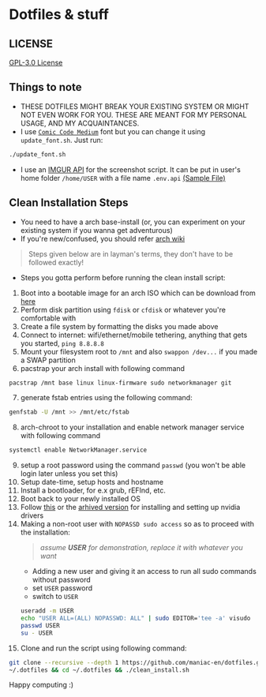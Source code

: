 # Dotfiles & stuff

## LICENSE
[GPL-3.0 License](https://github.com/maniac-en/dotfiles/blob/main/LICENSE)

## Things to note
- THESE DOTFILES MIGHT BREAK YOUR EXISTING SYSTEM OR MIGHT NOT EVEN WORK FOR
YOU. THESE ARE MEANT FOR MY PERSONAL USAGE, AND MY ACQUAINTANCES.
- I use [`Comic Code Medium`](https://tosche.net/fonts/comic-code) font but you
can change it using `update_font.sh`. Just run:
```sh
./update_font.sh
```
- I use an [IMGUR API](https://apidocs.imgur.com/) for the screenshot script. It
can be put in user's home folder `/home/USER` with a file name `.env.api`
[(Sample
        File)](https://github.com/maniac-en/dotfiles/blob/gruvbox/dotfiles/sample_api_file)

## Clean Installation Steps
- You need to have a arch base-install (or, you can experiment on your existing
   system if you wanna get adventurous)
- If you're new/confused, you should refer [arch
wiki](https://wiki.archlinux.org/title/installation_guide)
> Steps given below are in layman's terms, they don't have to be followed
> exactly!
- Steps you gotta perform before running the clean install script:
1. Boot into a bootable image for an arch ISO which can be download from
   [here](https://archlinux.org/download/)
2. Perform disk partition using `fdisk` or `cfdisk` or whatever you're
   comfortable with
3. Create a file system by formatting the disks you made above
4. Connect to internet: wifi/ethernet/mobile tethering, anything that gets you
   started, `ping 8.8.8.8`
5. Mount your filesystem root to `/mnt` and also `swappon /dev...` if you made a
   SWAP partition
6. pacstrap your arch install with following command
```sh
pacstrap /mnt base linux linux-firmware sudo networkmanager git
```
7. generate fstab entries using the following command:
```sh
genfstab -U /mnt >> /mnt/etc/fstab
```
8. arch-chroot to your installation and enable network manager service with
   following command
```sh
systemctl enable NetworkManager.service
```
9. setup a root password using the command `passwd` (you won't be able login
   later unless you set this)
10. Setup date-time, setup hosts and hostname
11. Install a bootloader, for e.x grub, rEFInd, etc.
12. Boot back to your newly installed OS
13. Follow [this](https://howto.lintel.in/install-nvidia-arch-linux/) or the
    [arhived
    version](http://web.archive.org/web/20210119174352/https://howto.lintel.in/install-nvidia-arch-linux/)
    for installing and setting up nvidia drivers
14. Making a non-root user with `NOPASSD sudo access` so as to proceed with the
    installation:
    > *assume **USER** for demonstration, replace it with whatever you want*
    - Adding a new user and giving it an access to run all sudo commands without
    password
    - set `USER` password
    - switch to `USER`
    ```sh
    useradd -m USER
    echo "USER ALL=(ALL) NOPASSWD: ALL" | sudo EDITOR='tee -a' visudo
    passwd USER
    su - USER
    ```
15. Clone and run the script using following command:
```sh
git clone --recursive --depth 1 https://github.com/maniac-en/dotfiles.git
~/.dotfiles && cd ~/.dotfiles && ./clean_install.sh
```

Happy computing :)
